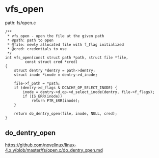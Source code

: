 vfs_open
========================================

path: fs/open.c
```
/**
 * vfs_open - open the file at the given path
 * @path: path to open
 * @file: newly allocated file with f_flag initialized
 * @cred: credentials to use
 */
int vfs_open(const struct path *path, struct file *file,
         const struct cred *cred)
{
    struct dentry *dentry = path->dentry;
    struct inode *inode = dentry->d_inode;

    file->f_path = *path;
    if (dentry->d_flags & DCACHE_OP_SELECT_INODE) {
        inode = dentry->d_op->d_select_inode(dentry, file->f_flags);
        if (IS_ERR(inode))
            return PTR_ERR(inode);
    }

    return do_dentry_open(file, inode, NULL, cred);
}
```

do_dentry_open
----------------------------------------

https://github.com/novelinux/linux-4.x.y/blob/master/fs/open.c/do_dentry_open.md
